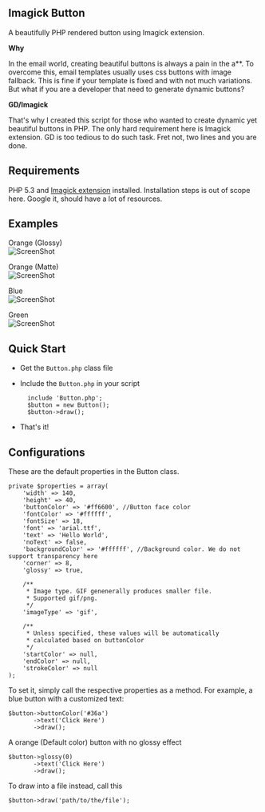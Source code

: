 Imagick Button
--------------

A beautifully PHP rendered button using Imagick extension.

__Why__

In the email world, creating beautiful buttons is always a pain in the a**. To overcome this,
email templates usually uses css buttons with image fallback. This is fine if your template
is fixed and with not much variations. But what if you are a developer that need to generate dynamic
buttons?

__GD/Imagick__

That's why I created this script for those who wanted to create dynamic yet beautiful buttons
in PHP. The only hard requirement here is Imagick extension. GD is too tedious to do such
task. Fret not, two lines and you are done.


Requirements
------------

PHP 5.3 and [Imagick extension](http://php.net/manual/en/class.imagick.php) installed. Installation
steps is out of scope here. Google it, should have a lot of resources.


Examples
--------
Orange (Glossy)<br>
![ScreenShot](https://raw.github.com/chaoszcat/imagickbutton/master/demo/orange_glossy.gif)

Orange (Matte)<br>
![ScreenShot](https://raw.github.com/chaoszcat/imagickbutton/master/demo/orange.gif)

Blue<br>
![ScreenShot](https://raw.github.com/chaoszcat/imagickbutton/master/demo/blue.gif)

Green<br>
![ScreenShot](https://raw.github.com/chaoszcat/imagickbutton/master/demo/green.gif)

Quick Start
-----------

- Get the `Button.php` class file
- Include the `Button.php` in your script

        include 'Button.php';
        $button = new Button();
        $button->draw();

- That's it!


Configurations
--------------

These are the default properties in the Button class.

	private $properties = array(
		'width' => 140,
		'height' => 40,
		'buttonColor' => '#ff6600', //Button face color
		'fontColor' => '#ffffff',
		'fontSize' => 18,
		'font' => 'arial.ttf',
		'text' => 'Hello World',
		'noText' => false,
		'backgroundColor' => '#ffffff', //Background color. We do not support transparency here
		'corner' => 8,
		'glossy' => true,
		
		/**
		 * Image type. GIF genenerally produces smaller file.
		 * Supported gif/png.
		 */
		'imageType' => 'gif',
		
		/**
		 * Unless specified, these values will be automatically
		 * calculated based on buttonColor
		 */
		'startColor' => null,
		'endColor' => null,
		'strokeColor' => null
	);

To set it, simply call the respective properties as a method. For example, a blue button with a customized text:

    $button->buttonColor('#36a')
           ->text('Click Here')
           ->draw();


A orange (Default color) button with no glossy effect

    $button->glossy(0)
           ->text('Click Here')
           ->draw();

To draw into a file instead, call this

    $button->draw('path/to/the/file');